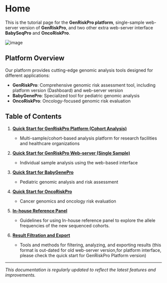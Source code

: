 # Home
This is the tutorial page for the **GenRiskPro platform**, single-sample web-server version of  **GenRiskPro**, and two other extra web-server interface **BabySeqPro** and **OncoRiskPro**.

![image](https://github.com/user-attachments/assets/973ec41d-93ae-481a-acc7-dd9ed133c51d)


## Platform Overview

Our platform provides cutting-edge genomic analysis tools designed for different applications:

- **GenRiskPro**: Comprehensive genomic risk assessment tool, including platform version (Dashboard) and web-server version 
- **BabyGenePro**: Specialized tool for pediatric genomic analysis
- **OncoRiskPro**: Oncology-focused genomic risk evaluation

## Table of Contents

1. **[Quick Start for GenRiskPro Platform (Cohort Analysis)](GenRiskPro_Dashboard_tutorial.md)**
   - Multi-sample/cohort-based analysis platform for research facilities and healthcare organizations

2. **[Quick Start for GenRiskPro Web-server (Single Sample)](Quick_start_for_GenRiskPro.md)**
   - Individual sample analysis using the web-based interface

3. **[Quick Start for BabyGenePro](Quick_start_for_BabyGenePro.md)**
   - Pediatric genomic analysis and risk assessment

4. **[Quick Start for OncoRiskPro](Quick_start_for_OncoRiskPro.md)**
   - Cancer genomics and oncology risk evaluation

5. **[In-house Reference Panel](In-house_Reference_Panel.md)**
   - Guidelines for using In-house reference panel to explore the allele frequencies of the new sequenced cohorts.

6. **[Result Filtration and Export](Result_filtration_and_export.md)**
   - Tools and methods for filtering, analyzing, and exporting results (this format is out-dated for old web-server version,for platform interface, please check the quick start for GenRiskPro Platform version)

---

*This documentation is regularly updated to reflect the latest features and improvements.*
